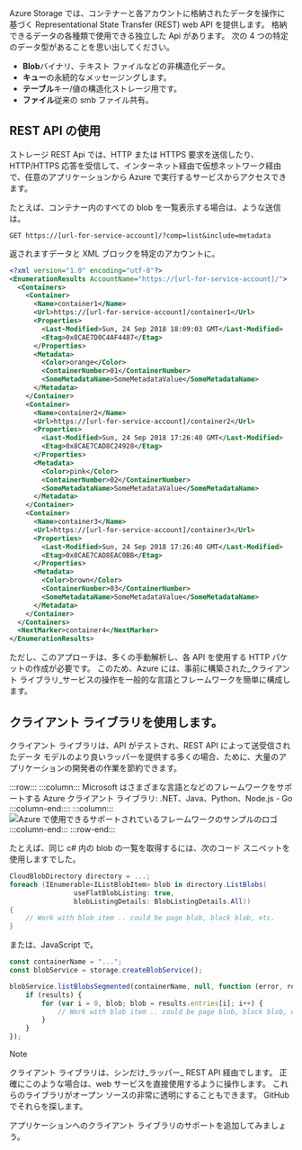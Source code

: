 Azure Storage では、コンテナーと各アカウントに格納されたデータを操作に基づく Representational State Transfer (REST) web API を提供します。 格納できるデータの各種類で使用できる独立した Api があります。 次の 4 つの特定のデータ型があることを思い出してください。

- **Blob**バイナリ、テキスト ファイルなどの非構造化データ。
- **キュー**の永続的なメッセージングします。
- **テーブル**キー/値の構造化ストレージ用です。
- **ファイル**従来の smb ファイル共有。

## <a name="using-the-rest-api"></a>REST API の使用

ストレージ REST Api では、HTTP または HTTPS 要求を送信したり、HTTP/HTTPS 応答を受信して、インターネット経由で仮想ネットワーク経由で、任意のアプリケーションから Azure で実行するサービスからアクセスできます。

たとえば、コンテナー内のすべての blob を一覧表示する場合は、ような送信は。

```http
GET https://[url-for-service-account]/?comp=list&include=metadata
```

返されますデータと XML ブロックを特定のアカウントに。

```xml
<?xml version="1.0" encoding="utf-8"?>  
<EnumerationResults AccountName="https://[url-for-service-account]/">  
  <Containers>  
    <Container>  
      <Name>container1</Name>  
      <Url>https://[url-for-service-account]/container1</Url>  
      <Properties>  
        <Last-Modified>Sun, 24 Sep 2018 18:09:03 GMT</Last-Modified>  
        <Etag>0x8CAE7D0C4AF4487</Etag>  
      </Properties>  
      <Metadata>  
        <Color>orange</Color>  
        <ContainerNumber>01</ContainerNumber>  
        <SomeMetadataName>SomeMetadataValue</SomeMetadataName>  
      </Metadata>  
    </Container>  
    <Container>  
      <Name>container2</Name>  
      <Url>https://[url-for-service-account]/container2</Url>  
      <Properties>  
        <Last-Modified>Sun, 24 Sep 2018 17:26:40 GMT</Last-Modified>  
        <Etag>0x8CAE7CAD8C24928</Etag>  
      </Properties>  
      <Metadata>  
        <Color>pink</Color>  
        <ContainerNumber>02</ContainerNumber>  
        <SomeMetadataName>SomeMetadataValue</SomeMetadataName>  
      </Metadata>  
    </Container>  
    <Container>  
      <Name>container3</Name>  
      <Url>https://[url-for-service-account]/container3</Url>  
      <Properties>  
        <Last-Modified>Sun, 24 Sep 2018 17:26:40 GMT</Last-Modified>  
        <Etag>0x8CAE7CAD8EAC0BB</Etag>  
      </Properties>  
      <Metadata>  
        <Color>brown</Color>  
        <ContainerNumber>03</ContainerNumber>  
        <SomeMetadataName>SomeMetadataValue</SomeMetadataName>  
      </Metadata>  
    </Container>  
  </Containers>  
  <NextMarker>container4</NextMarker>  
</EnumerationResults>  
```

ただし、このアプローチは、多くの手動解析し、各 API を使用する HTTP パケットの作成が必要です。 このため、Azure には、事前に構築された_クライアント ライブラリ_サービスの操作を一般的な言語とフレームワークを簡単に構成します。

## <a name="using-a-client-library"></a>クライアント ライブラリを使用します。

クライアント ライブラリは、API がテストされ、REST API によって送受信されたデータ モデルのより良いラッパーを提供する多くの場合、ために、大量のアプリケーションの開発者の作業を節約できます。

:::row:::
    :::column:::
        Microsoft はさまざまな言語となどのフレームワークをサポートする Azure クライアント ライブラリ: .NET、Java、Python、Node.js - Go :::column-end:::: :::column:::
        <br> ![Azure で使用できるサポートされているフレームワークのサンプルのロゴ](../media/4-common-tools.png)
    :::column-end:::
:::row-end:::

たとえば、同じ c# 内の blob の一覧を取得するには、次のコード スニペットを使用しますでした。

```csharp
CloudBlobDirectory directory = ...;
foreach (IEnumerable<IListBlobItem> blob in directory.ListBlobs(
                useFlatBlobListing: true,
                blobListingDetails: BlobListingDetails.All))
{
    // Work with blob item .. could be page blob, block blob, etc.
}
```

または、JavaScript で。

```javascript
const containerName = "...";
const blobService = storage.createBlobService();

blobService.listBlobsSegmented(containerName, null, function (error, results) {
    if (results) {
        for (var i = 0, blob; blob = results.entries[i]; i++) {
            // Work with blob item .. could be page blob, block blob, etc.
        }
    }
});
```

> [!NOTE]
> クライアント ライブラリは、シンだけ_ラッパー_ REST API 経由でします。 正確にこのような場合は、web サービスを直接使用するように操作します。 これらのライブラリがオープン ソースの非常に透明にすることもできます。 GitHub でそれらを探します。

アプリケーションへのクライアント ライブラリのサポートを追加してみましょう。